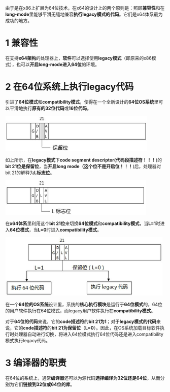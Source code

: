 由于是在x86上扩展为64位技术，在x64的设计上的两个原则是：照顾**兼容性**和在**long\-mode**里能够平滑无缝地兼容**执行legacy模式的代码**。它们是x64体系最为成功的地方。

# 1 兼容性

在支持**x64架构**的处理器上，**软件**可以选择使用**legacy模式**（即原来的x86模式），也可以**开启long\-mode进入64位**的环境。

# 2 在64位系统上执行legacy代码

引进了**64位模式**和**compatibility模式**，使得在一个全新设计的**64位OS系统**里可以平滑地执行**原有的32位代码**或**16位代码**。

![config](./images/2.png)

如上所示，在**legacy模式**下**code segment descriptor(代码段描述符！！！**)的**bit 21位是保留位**，当**开启long mode（这个位不是开启位！！！**)后，处理器对bit 21的解释为**L标志位**。

![config](./images/3.png)

在**x64体系**里利用这个**bit 21位**来切换**64位模式**和**compatibility模式**，当**L=1**时进入**64位模式**，当**L=0**时进入**compatibility模式**。

![config](./images/4.png)

在一个**64位的OS系统**设计里，系统的**核心执行模块**是运行于**64位模式**的，64位的用户软件执行在64位模式，而legacy用户软件执行在**compatibility模式**。

对于**64位的代码**来说，它的**code描述符**的**bit 21为1**；对于**legacy模式的代码**来说，它的**code描述符**的**bit 21为保留位**（**L=0**）。因此，在OS系统加载目标软件执行时处理器自动进行切换，将进入64位模式执行64位代码还是进入compatibility模式执行legacy代码。

# 3 编译器的职责

在64位的系统上，通常**编译器**还可以为源代码**选择编译为32位还是64位**，从而分别为它们**链接到32位或64位的库**。